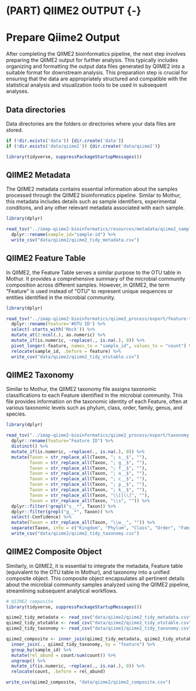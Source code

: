 # (PART) QIIME2 OUTPUT {-}

# Prepare Qiime2 Output

After completing the QIIME2 bioinformatics pipeline, the next step involves preparing the QIIME2 output for further analysis. This typically includes organizing and formatting the output data files generated by QIIME2 into a suitable format for downstream analysis. This preparation step is crucial for ensuring that the data are appropriately structured and compatible with the statistical analysis and visualization tools to be used in subsequent analyses.




## Data directories
Data directories are the folders or directories where your data files are stored.


```r
if (!dir.exists('data')) {dir.create('data')}
if (!dir.exists('data/qiime2')) {dir.create('data/qiime2')}

library(tidyverse, suppressPackageStartupMessages())
```


## QIIME2 Metadata
The QIIME2 metadata contains essential information about the samples processed through the QIIME2 bioinformatics pipeline. Similar to Mothur, this metadata includes details such as sample identifiers, experimental conditions, and any other relevant metadata associated with each sample.


```r
library(dplyr)

read_tsv("../imap-qiime2-bioinformatics/resources/metadata/qiime2_sample_metadata.tsv", show_col_types = FALSE) %>% 
  dplyr::rename(sample_id="sample-id") %>% 
  write_csv("data/qiime2/qiime2_tidy_metadata.csv")
```

## QIIME2 Feature Table
In QIIME2, the Feature Table serves a similar purpose to the OTU table in Mothur. It provides a comprehensive summary of the microbial community composition across different samples. However, in QIIME2, the term "Feature" is used instead of "OTU" to represent unique sequences or entities identified in the microbial community.


```r
library(dplyr)

read_tsv("../imap-qiime2-bioinformatics/qiime2_process/export/feature-table.tsv", skip = 1, show_col_types = FALSE) %>%
  dplyr::rename(feature='#OTU ID') %>%
  select(-starts_with('Mock')) %>% 
  mutate_at(2:ncol(.), as.numeric) %>% 
  mutate_if(is.numeric, ~replace(., is.na(.), 0)) %>% 
  pivot_longer(-feature, names_to = "sample_id", values_to = "count") %>% 
  relocate(sample_id, .before = feature) %>% 
  write_csv("data/qiime2/qiime2_tidy_otutable.csv")
```

## QIIME2 Taxonomy
Similar to Mothur, the QIIME2 taxonomy file assigns taxonomic classifications to each Feature identified in the microbial community. This file provides information on the taxonomic identity of each Feature, often at various taxonomic levels such as phylum, class, order, family, genus, and species.


```r
library(dplyr)

read_tsv("../imap-qiime2-bioinformatics/qiime2_process/export/taxonomy.tsv", show_col_types=FALSE) %>% 
  dplyr::rename(feature="Feature ID") %>% 
  distinct() %>%
  mutate_if(is.numeric, ~replace(., is.na(.), 0)) %>%
  mutate(Taxon = str_replace_all(Taxon, "; s__$", ""),
         Taxon = str_replace_all(Taxon, "; g__$", ""),
         Taxon = str_replace_all(Taxon, "; f__$", ""),
         Taxon = str_replace_all(Taxon, "; o__$", ""),
         Taxon = str_replace_all(Taxon, "; c__$", ""),
         Taxon = str_replace_all(Taxon, "; p__$", ""),
         Taxon = str_replace_all(Taxon, "; k__$", ""),
         Taxon = str_replace_all(Taxon, "\\[|\\]", ""),
         Taxon = str_replace_all(Taxon, "\\s", "")) %>%
  dplyr::filter(!grepl("s__*", Taxon)) %>%
  dplyr::filter(grepl("g__*", Taxon)) %>% 
  select(-Confidence) %>% 
  mutate(Taxon = str_replace_all(Taxon, "\\w__", "")) %>% 
  separate(Taxon, into = c("Kingdom", "Phylum", "Class", "Order", "Family", "Genus"), sep = ";") %>% 
  write_csv("data/qiime2/qiime2_tidy_taxonomy.csv")
```


## QIIME2 Composite Object

Similarly, in QIIME2, it is essential to integrate the metadata, Feature table (equivalent to the OTU table in Mothur), and taxonomy into a unified composite object. This composite object encapsulates all pertinent details about the microbial community samples analyzed using the QIIME2 pipeline, streamlining subsequent analytical workflows.


```r
# QIIME2 composite
library(tidyverse, suppressPackageStartupMessages())

qiime2_tidy_metadata <- read_csv("data/qiime2/qiime2_tidy_metadata.csv", show_col_types = FALSE)
qiime2_tidy_otutable <- read_csv("data/qiime2/qiime2_tidy_otutable.csv", show_col_types = FALSE)
qiime2_tidy_taxonomy <- read_csv("data/qiime2/qiime2_tidy_taxonomy.csv", show_col_types = FALSE)

qiime2_composite <- inner_join(qiime2_tidy_metadata, qiime2_tidy_otutable, by = "sample_id") %>% 
  inner_join(., qiime2_tidy_taxonomy, by = "feature") %>% 
  group_by(sample_id) %>% 
  mutate(rel_abund = count/sum(count)) %>% 
  ungroup() %>% 
  mutate_if(is.numeric, ~replace(., is.na(.), 0)) %>%
  relocate(count, .before = rel_abund) 

write_csv(qiime2_composite, "data/qiime2/qiime2_composite.csv")
```

